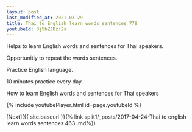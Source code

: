 ```yaml
---
layout: post
last_modified_at: 2021-03-29
title: Thai to English learn words sentences 779 
youtubeId: 3j5bZJBzc2s
---
```

 
 
Helps to learn English words and sentences for Thai speakers.

Opportunitiy to repeat the words sentences. 

Practice English language. 
 
10 minutes practice every day. 
 
How to learn English words and sentences for Thai speakers 
 
{% include youtubePlayer.html id=page.youtubeId %}
 
 
[Next]({{ site.baseurl }}{% link  split1/_posts/2017-04-24-Thai to english learn words sentences 463 .md%})
 
